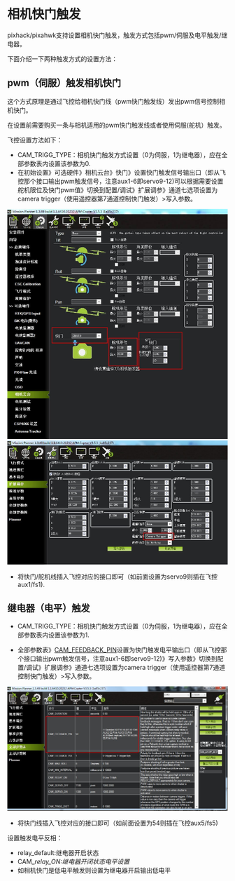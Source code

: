 # 相机快门触发

pixhack/pixahwk支持设置相机快门触发，触发方式包括pwm/伺服及电平触发/继电器。

下面介绍一下两种触发方式的设置方法：

## pwm（伺服）触发相机快门

这个方式原理是通过飞控给相机快门线（pwm快门触发线）发出pwm信号控制相机快门。

在设置前需要购买一条与相机适用的pwm快门触发线或者使用伺服\(舵机）触发。

飞控设置方法如下：

* CAM\_TRIGG\_TYPE：相机快门触发方式设置（0为伺服，1为继电器），应在全部参数表内设置该参数为0.
* 在初始设置》可选硬件》相机云台》快门》设置快门触发信号输出口（即从飞控那个接口输出pwm触发信号，注意aux1-6即servo9-12\)可以根据需要设置舵机限位及快门pwm值》切换到配置/调试》扩展调参》通道七选项设置为camera trigger（使用遥控器第7通道控制快门触发）&gt;写入参数。

![](/assets/kuai.jpg)![](/assets/kuai1.jpg)

* 将快门/舵机线插入飞控对应的接口即可（如前面设置为servo9则插在飞控aux1/fs1\).

## 继电器（电平）触发

* CAM\_TRIGG\_TYPE：相机快门触发方式设置（0为伺服，1为继电器），应在全部参数表内设置该参数为1.

* 全部参数表》[CAM\_FEEDBACK\_PIN](http://ardupilot.org/copter/docs/parameters.html#cam-feedback-pin)设置为快门触发电平输出口（即从飞控那个接口输出pwm触发信号，注意aux1-6即servo9-12\)》写入参数》切换到配置/调试》扩展调参》通道七选项设置为camera trigger（使用遥控器第7通道控制快门触发）&gt;写入参数。

![](/assets/kuai2.jpg)

* 将快门线插入飞控对应的接口即可（如前面设置为54则插在飞控aux5/fs5\)

设置触发电平反相：

* relay\_default:继电器开启状态
* CAM\__relay\_ON:继电器开闭状态电平设置_
* 如相机快门是低电平触发则设置为继电器开启输出低电平